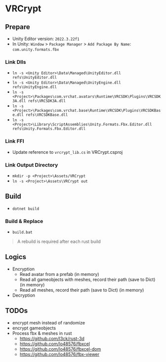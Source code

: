 # VRCrypt

## Prepare

- Unity Editor version: `2022.3.22f1`
- In Unity: `Window` > `Package Manager` > `Add Package By Name`: `com.unity.formats.fbx`

### Link Dlls

- `ln -s <Unity Editor>\Data\Managed\UnityEditor.dll refs\UnityEditor.dll`
- `ln -s <Unity Editor>\Data\Managed\UnityEngine.dll refs\UnityEngine.dll`
- `ln -s <Project>\Packages\com.vrchat.avatars\Runtime\VRCSDK\Plugins\VRCSDK3A.dll refs\VRCSDK3A.dll`
- `ln -s <Project>\Packages\com.vrchat.base\Runtime\VRCSDK\Plugins\VRCSDKBase.dll refs\VRCSDKBase.dll`
- `ln -s <Project>\Library\ScriptAssemblies\Unity.Formats.Fbx.Editor.dll refs\Unity.Formats.Fbx.Editor.dll`

### Link FFI

- Update reference to `vrcrypt_lib.cs` in VRCrypt.csproj

### Link Output Directory

- `mkdir -p <Project>\Assets/VRCrypt`
- `ln -s <Project>\Assets\VRCrypt out`

## Build

- `dotnet build`

### Build & Replace

- `build.bat`

> A rebuild is required after each rust build

## Logics

- Encryption
  - Read avatar from a prefab (in memory)
  - Read all gameobjects with meshes, record their path (save to Dict) (in memory)
  - Read all meshes, record their path (save to Dict) (in memory)
- Decryption

## TODOs

- encrypt mesh instead of randomize
- encrypt gameobjects
- Process fbx & meshes in rust
  - https://github.com/I3ck/rust-3d
  - https://github.com/lo48576/fbxcel
  - https://github.com/lo48576/fbxcel-dom
  - https://github.com/lo48576/fbx-viewer
